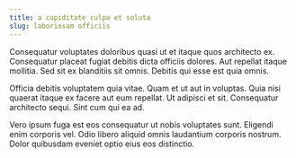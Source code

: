 ```yaml
---
title: a cupiditate culpa et soluta
slug: laboriosam officiis
---
```


Consequatur voluptates doloribus quasi ut et itaque quos architecto ex. Consequatur placeat fugiat debitis dicta officiis dolores. Aut repellat itaque mollitia. Sed sit ex blanditiis sit omnis. Debitis qui esse est quia omnis.

Officia debitis voluptatem quia vitae. Quam et ut aut in voluptas. Quia nisi quaerat itaque ex facere aut eum repellat. Ut adipisci et sit. Consequatur architecto sequi. Sint cum qui ea ad.

Vero ipsum fuga est eos consequatur ut nobis voluptates sunt. Eligendi enim corporis vel. Odio libero aliquid omnis laudantium corporis nostrum. Dolor quibusdam eveniet optio eius eos distinctio.

